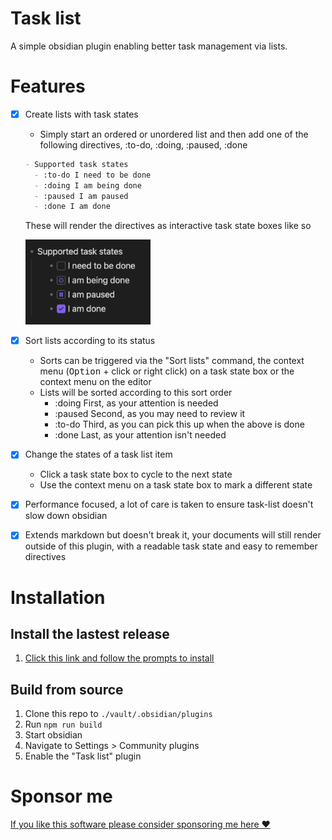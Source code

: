 # Task list

A simple obsidian plugin enabling better task management via lists.

# Features

- [x] Create lists with task states

  - Simply start an ordered or unordered list and then add one of the following directives, :to-do, :doing, :paused, :done

  ```md
  - Supported task states
    - :to-do I need to be done
    - :doing I am being done
    - :paused I am paused
    - :done I am done
  ```

  These will render the directives as interactive task state boxes like so

  <img src="./assets/supported-task-states.png" alt="Supported task states" width=200 />

- [x] Sort lists according to its status
  - Sorts can be triggered via the "Sort lists" command, the context menu (<kbd>Option</kbd> + click or right click) on a task state box or the context menu on the editor
  - Lists will be sorted according to this sort order
    - :doing First, as your attention is needed
    - :paused Second, as you may need to review it
    - :to-do Third, as you can pick this up when the above is done
    - :done Last, as your attention isn't needed
- [x] Change the states of a task list item
  - Click a task state box to cycle to the next state
  - Use the context menu on a task state box to mark a different state
- [x] Performance focused, a lot of care is taken to ensure task-list doesn't slow down obsidian
- [x] Extends markdown but doesn't break it, your documents will still render outside of this plugin, with a readable task state and easy to remember directives

# Installation

## Install the lastest release

1. [Click this link and follow the prompts to install](https://obsidian.md/plugins?id=task-list)

## Build from source

1. Clone this repo to `./vault/.obsidian/plugins`
1. Run `npm run build`
1. Start obsidian
1. Navigate to Settings > Community plugins
1. Enable the "Task list" plugin

# Sponsor me
[If you like this software please consider sponsoring me here ❤️](https://github.com/sponsors/ted-marozzi
)
